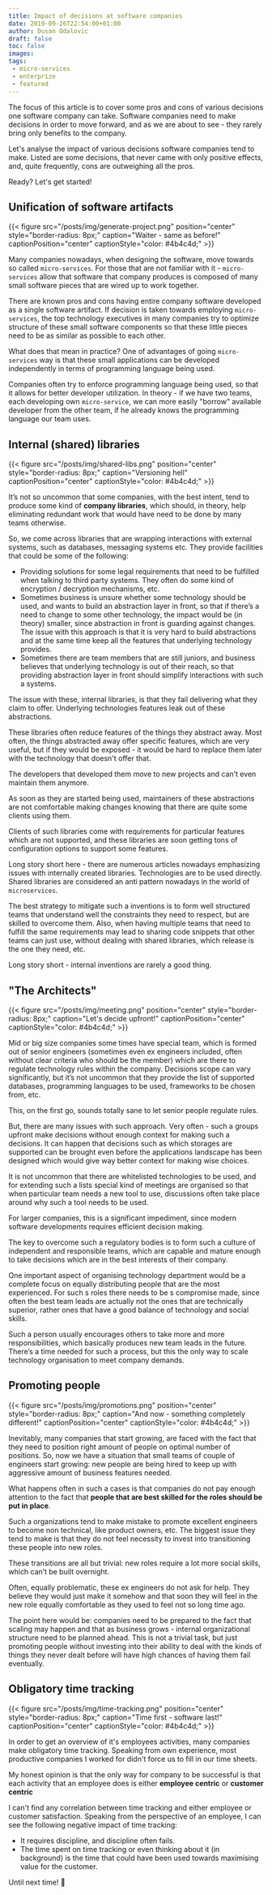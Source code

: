 ```yaml
---
title: Impact of decisions at software companies
date: 2019-09-26T22:54:00+01:00
author: Dusan Odalovic
draft: false
toc: false
images:
tags:
 - micro-services
 - enterprize
 - featured
---
```


The focus of this article is to cover some pros and cons of various decisions one software company can take. Software companies 
need to make decisions in order to move forward, and as we are about to see - they rarely bring only benefits to the company.

Let's analyse the impact of various decisions software companies tend to make. Listed are some decisions, that never came with only 
positive effects, and, quite frequently, cons are outweighing all the pros. 

Ready? Let's get started!

## Unification of software artifacts

{{< figure src="/posts/img/generate-project.png" position="center" style="border-radius: 8px;" caption="Waiter - same as before!" captionPosition="center" captionStyle="color: #4b4c4d;" >}}

Many companies nowadays, when designing the software, move towards so called `micro-services`. For those that are not familiar with it - 
`micro-services` allow that software that company produces is composed of many small software pieces that are wired up to work together.

There are known pros and cons having entire company software developed as a single software artifact. If decision is taken towards employing 
`micro-services`, the top technology executives in many companies try to optimize structure of these small software components so that these 
little pieces need to be as similar as possible to each other.

What does that mean in practice? One of advantages of going `micro-services` way is that these small applications can be developed independently 
in terms of programming language being used.

Companies often try to enforce programming language being used, so that it allows for better developer utilization. In theory - if we have two 
teams, each developing own `micro-service`, we can more easily "borrow" available developer from the other team, if he already knows the 
programming language our team uses.

## Internal (shared) libraries

{{< figure src="/posts/img/shared-libs.png" position="center" style="border-radius: 8px;" caption="Versioning hell" captionPosition="center" captionStyle="color: #4b4c4d;" >}}

It’s not so uncommon that some companies, with the best intent, tend to produce some kind of **company libraries**, which should, in theory, 
help eliminating redundant work that would have need to be done by many teams otherwise.

So, we come across libraries that are wrapping interactions with external systems, such as databases, messaging systems etc. They provide 
facilities that could be some of the following:

* Providing solutions for some legal requirements that need to be fulfilled when talking to third party systems. They often do some kind of 
encryption / decryption mechanisms, etc.
* Sometimes business is unsure whether some technology should be used, and wants to build an abstraction layer in front, so that if there’s 
a need to change to some other technology, the impact would be (in theory) smaller, since abstraction in front is guarding against changes. 
The issue with this approach is that it is very hard to build abstractions and at the same time keep all the features that underlying 
technology provides. 
* Sometimes there are team members that are still juniors, and business believes that underlying technology is out of their reach, so that 
providing abstraction layer in front should simplify interactions with such a systems.

The issue with these, internal libraries, is that they fail delivering what they claim to offer. Underlying technologies features leak out 
of these abstractions.  

These libraries often reduce features of the things they abstract away. Most often, the things abstracted away offer specific features, which 
are very useful, but if they would be exposed - it would be hard to replace them later with the technology that doesn't offer that. 

The developers that developed them move to new projects and can’t even maintain them anymore.

As soon as they are started being used, maintainers of these abstractions are not comfortable making changes knowing that there are quite some 
clients using them.

Clients of such libraries come with requirements for particular features which are not supported, and these libraries are soon getting tons of 
configuration options to support some features. 

Long story short here - there are numerous articles nowadays emphasizing issues with internally created libraries. Technologies are to be used 
directly. Shared libraries are considered an anti pattern nowadays in the world of `microservices`.  

The best strategy to mitigate such a inventions is to form well structured teams that understand well the constraints they need to respect, 
but are skilled to overcome them. Also, when having multiple teams that need to fulfill the same requirements may lead to sharing code 
snippets that other teams can just use, without dealing with shared libraries, which release is the one they need, etc. 

Long story short - internal inventions are rarely a good thing.

## "The Architects"

{{< figure src="/posts/img/meeting.png" position="center" style="border-radius: 8px;" caption="Let's decide upfront!" captionPosition="center" captionStyle="color: #4b4c4d;" >}}

Mid or big size companies some times have special team, which is formed out  of senior engineers (sometimes even ex engineers included, often 
without clear criteria who should be the member) which are there to regulate technology rules within the company. Decisions scope can vary 
significantly, but it’s not uncommon that they provide the list of supported databases, programming languages to be used, frameworks to be 
chosen from, etc.

This, on the first go, sounds totally sane to let senior people regulate rules. 

But, there are many issues with such approach. Very often - such a groups upfront make decisions without enough context for making such a decisions. 
It can happen that decisions such as which storages are supported can be brought even before the applications landscape has been designed which 
would give way better context for making wise choices. 

It is not uncommon that there are whitelisted technologies to be used, and for extending such a lists special kind of meetings are organised so 
that when particular team needs a new tool to use, discussions often take place around why such a tool needs to be used. 

For larger companies, this is a significant impediment, since modern software developments requires efficient decision making. 

The key to overcome such a regulatory bodies is to form such a culture of independent and responsible teams, which are capable and mature enough to take 
decisions which are in the best interests of their company. 

One important aspect of organising technology department would be a complete focus on equally distributing people that are the most experienced. 
For such s roles there needs to be s compromise made, since often the best team leads are actually not the ones that are technically superior, 
rather ones that have a good balance of technology and social skills. 

Such a person usually encourages others to take more and more responsibilities, which basically produces new team leads in the future. There’s 
a time needed for such a process, but this the only way to scale technology organisation to meet company demands.

## Promoting people

{{< figure src="/posts/img/promotions.png" position="center" style="border-radius: 8px;" caption="And now - something completely different!" captionPosition="center" captionStyle="color: #4b4c4d;" >}}

Inevitably, many companies that start growing, are faced with the fact that they need to position right amount of people 
on optimal number of positions. So, now we have a situation that small teams of couple of engineers start growing: new people 
are being hired to keep up with aggressive amount of business features needed. 

What happens often in such a cases is that companies do not pay enough attention to the fact that **people that are best skilled 
for the roles should be put in place**.

Such a organizations tend to make mistake to promote excellent engineers to become non technical, like product owners, etc. The biggest 
issue they tend to make is that they do not feel necessity to invest into transitioning these people into new roles.

These transitions are all but trivial: new roles require a lot more social skills, which can’t be built overnight.

Often, equally problematic, these ex engineers do not ask for help. They believe they would just make it somehow and that soon they will 
feel in the new role equally comfortable as they used to feel not so long time ago.

The point here would be: companies need to be prepared to the fact that scaling may happen and that as business grows - internal organizational 
structure need to be planned ahead. This is not a trivial task, but just promoting people without investing into their ability to deal with 
the kinds of things they never dealt before will have high chances of having them fail eventually.

## Obligatory time tracking

{{< figure src="/posts/img/time-tracking.png" position="center" style="border-radius: 8px;" caption="Time first - software last!" captionPosition="center" captionStyle="color: #4b4c4d;" >}}

In order to get an overview of it's employees activities, many companies make obligatory time tracking. Speaking from own experience, most productive 
companies I worked for didn't force us to fill in our time sheets.

My honest opinion is that the only way for company to be successful is that each activity that an employee does is either **employee centric** 
or **customer centric**

I can't find any correlation between time tracking and either employee or customer satisfaction. Speaking from the perspective of an employee, 
I can see the following negative impact of time tracking:

* It requires discipline, and discipline often fails.
* The time spent on time tracking or even thinking about it (in background) is the time that could have been used towards maximising value for 
the customer.

Until next time!  :wave:
